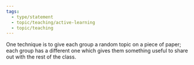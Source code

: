 ```yaml
---
tags:
  - type/statement
  - topic/teaching/active-learning
  - topic/teaching
---
```

One technique is to give each group a random topic on a piece of paper; each group has a different one which gives them something useful to share out with the rest of the class.